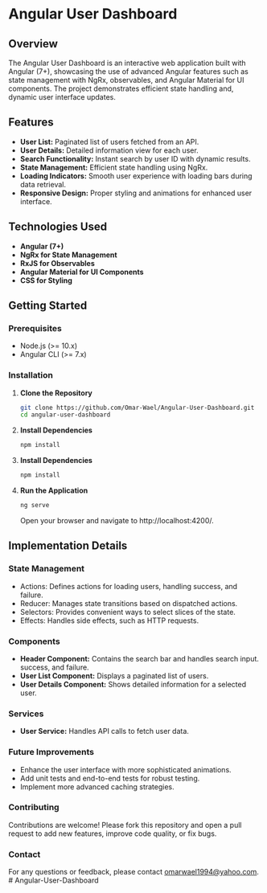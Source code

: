 # Angular User Dashboard

## Overview

The Angular User Dashboard is an interactive web application built with Angular (7+), showcasing the use of advanced Angular features such as state management with NgRx, observables, and Angular Material for UI components. The project demonstrates efficient state handling and, dynamic user interface updates.

## Features

- **User List:** Paginated list of users fetched from an API.
- **User Details:** Detailed information view for each user.
- **Search Functionality:** Instant search by user ID with dynamic results.
- **State Management:** Efficient state handling using NgRx.
- **Loading Indicators:** Smooth user experience with loading bars during data retrieval.
- **Responsive Design:** Proper styling and animations for enhanced user interface.

## Technologies Used

- **Angular (7+)**
- **NgRx for State Management**
- **RxJS for Observables**
- **Angular Material for UI Components**
- **CSS for Styling**

## Getting Started

### Prerequisites

- Node.js (>= 10.x)
- Angular CLI (>= 7.x)

### Installation

1. **Clone the Repository**
   ```bash
   git clone https://github.com/Omar-Wael/Angular-User-Dashboard.git
   cd angular-user-dashboard
   ```
2. **Install Dependencies**
   ```bash
   npm install
   ```
3. **Install Dependencies**
   ```bash
   npm install
   ```
4. **Run the Application**
   ```bash
   ng serve
   ```
   Open your browser and navigate to http://localhost:4200/.

## Implementation Details

### State Management

- Actions: Defines actions for loading users, handling success, and failure.
- Reducer: Manages state transitions based on dispatched actions.
- Selectors: Provides convenient ways to select slices of the state.
- Effects: Handles side effects, such as HTTP requests.

### Components

- **Header Component:** Contains the search bar and handles search input. success, and failure.
- **User List Component:** Displays a paginated list of users.
- **User Details Component:** Shows detailed information for a selected user.

### Services

- **User Service:** Handles API calls to fetch user data.

### Future Improvements

- Enhance the user interface with more sophisticated animations.
- Add unit tests and end-to-end tests for robust testing.
- Implement more advanced caching strategies.

### Contributing

Contributions are welcome! Please fork this repository and open a pull request to add new features, improve code quality, or fix bugs.

### Contact

For any questions or feedback, please contact omarwael1994@yahoo.com.
#   A n g u l a r - U s e r - D a s h b o a r d  
 